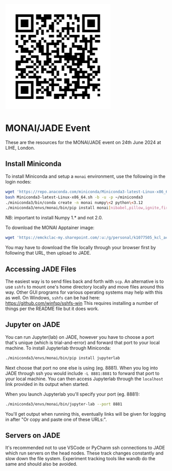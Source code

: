 ![Repo URL](./qr-code.png)

# MONAI/JADE Event
These are the resources for the MONAI/JADE event on 24th June 2024 at LIHE, London.

## Install Miniconda

To install Miniconda and setup a `monai` environment, use the following in the login nodes:

```bash
wget 'https://repo.anaconda.com/miniconda/Miniconda3-latest-Linux-x86_64.sh'
bash Miniconda3-latest-Linux-x86_64.sh -b -u -p ~/miniconda3
./miniconda3/bin/conda create -n monai numpy\<2 python\<3.12
./miniconda3/envs/monai/bin/pip install monai[nibabel,pillow,ignite,fire]
```

NB: important to install Numpy 1.* and not 2.0.

To download the MONAI Apptainer image: 

```bash
wget 'https://emckclac-my.sharepoint.com/:u:/g/personal/k1077505_kcl_ac_uk/EVKPVgenB0xDof_PmufBBT0B1yzpz528PYLJx0H6uC5OBQ?download=1' -O monai.sif
```

You may have to download the file locally through your browser first by following that URL, then upload to JADE.

## Accessing JADE Files

The easiest way is to send files back and forth with `scp`. An alternative is to use `sshfs` to mount one's home directory locally and move files around this way. Other GUI programs for various operating systems may help with this as well. On Windows, `sshfs` can be had here: https://github.com/winfsp/sshfs-win This requires installing a number of things per the README file but it does work. 

## Jupyter on JADE

You can run Jupyter(lab) on JADE, however you have to choose a port that's unique (which is trial-and-error) and forward that port to your local machine. To install Jupyterlab through Miniconda:

```bash
./miniconda3/envs/monai/bin/pip install jupyterlab
```

Next choose that port no one else is using (eg. 8881). When you log into JADE through ssh you would include `-L 8881:8881` to forward that port to your local machine. You can then access Jupyterlab through the `localhost` link provided in its output when started.

When you launch Jupyterlab you'll specify your port (eg. 8881):

```bash
./miniconda3/envs/monai/bin/jupyter-lab --port 8881
```

You'll get output when running this, eventually links will be given for logging in after "Or copy and paste one of these URLs:".

## Servers on JADE

It's recommended not to use VSCode or PyCharm ssh connections to JADE which run servers on the head nodes. These track changes constantly and slow down the file system. Experiment tracking tools like wandb do the same and should also be avoided.
